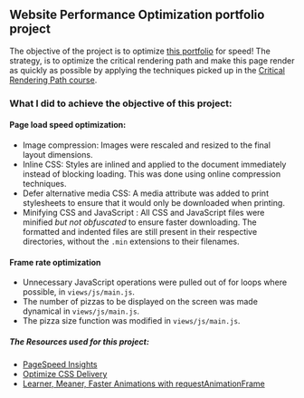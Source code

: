 ## Website Performance Optimization portfolio project

The objective of the project is to optimize [this portfolio](https://github.com/udacity/frontend-nanodegree-mobile-portfolio) for speed! The strategy, is to optimize the critical rendering path and make this page render as quickly as possible by applying the techniques picked up in the [Critical Rendering Path course](https://www.udacity.com/course/ud884).

### What I did to achieve the objective of this project:

#### Page load speed optimization:

* Image compression: Images were rescaled and resized to the final layout dimensions.
* Inline CSS: Styles are inlined and applied to the document immediately instead
 of blocking loading. This was done using online compression techniques.
* Defer alternative media CSS: A media attribute was added to print stylesheets
 to ensure that it would only be downloaded when printing.
* Minifying CSS and JavaScript : All CSS and JavaScript files were minified
 _but not obfuscated_ to ensure faster downloading. The formatted and indented
 files are still present in their respective directories, without the
 `.min` extensions to their filenames.

#### Frame rate optimization

* Unnecessary JavaScript operations were pulled out of for loops where possible,
 in `views/js/main.js`.
* The number of pizzas to be displayed on the screen was made dynamical in `views/js/main.js`.
* The pizza size function was modified in `views/js/main.js`.

##### The Resources used for this project:

* [PageSpeed Insights](https://developers.google.com/speed/pagespeed/insights/)
* [Optimize CSS Delivery](https://developers.google.com/speed/docs/insights/OptimizeCSSDelivery)
* [Learner, Meaner, Faster Animations with requestAnimationFrame](https://www.html5rocks.com/en/tutorials/speed/animations/)
